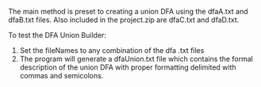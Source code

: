 The main method is preset to creating a union DFA using the dfaA.txt
and dfaB.txt files. Also included in the project.zip are dfaC.txt and dfaD.txt.

To test the DFA Union Builder:
1. Set the fileNames to any combination of the dfa .txt files
2. The program will generate a dfaUnion.txt file which contains
the formal description of the union DFA with proper formatting
delimited with commas and semicolons.
